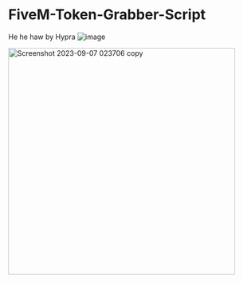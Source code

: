 # FiveM-Token-Grabber-Script
He he haw by Hypra
![image](https://github.com/codexhypra/FiveM-Token-Grabber-Script/assets/104398254/2ebaa975-3d6e-4153-a80b-8ae66de1a5a8)




<img width="455" alt="Screenshot 2023-09-07 023706 copy" src="https://github.com/codexhypra/FiveM-Token-Grabber-Script/assets/104398254/b3cdf29b-1686-403b-913a-e3b80c4dc290">
